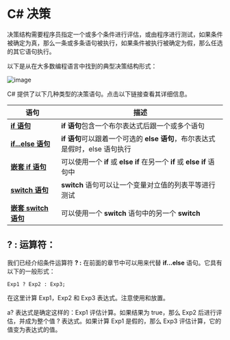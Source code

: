 # C\# 决策

决策结构需要程序员指定一个或多个条件进行评估，或由程序进行测试，如果条件被确定为真，那么一条或多条语句被执行，如果条件被执行被确定为假，那么任选的其它语句执行。

以下是从在大多数编程语言中找到的典型决策结构形式：

![image](images/decision_making.jpg)

C# 提供了以下几种类型的决策语句。点击以下链接查看其详细信息。

| 语句 | 描述 |
| ------ | ------ |
|**[if 语句](http://www.tutorialspoint.com/csharp/if_statement_in_csharp.htm)**|**if 语句**包含一个布尔表达式后跟一个或多个语句|
|**[if...else 语句](http://www.tutorialspoint.com/csharp/if_else_statement_in_csharp.htm)**|**if 语句**可以跟着一个可选的 **else 语句**，布尔表达式是假时，else 语句执行|
|**[嵌套 if 语句](http://www.tutorialspoint.com/csharp/nested_if_statements_in_csharp.htm)**|可以使用一个 **if** 或 **else if** 在另一个 **if** 或 **else if** 语句中|
|**[switch 语句](http://www.tutorialspoint.com/csharp/switch_statement_in_csharp.htm)**| **switch** 语句可以让一个变量对立值的列表平等进行测试|
|**[嵌套 switch 语句](http://www.tutorialspoint.com/csharp/nested_switch_statements_in_csharp.htm)**|可以使用一个 **switch** 语句中的另一个 **switch** |

## ? : 运算符：

我们已经介绍条件运算符 **? :** 在前面的章节中可以用来代替 **if...else** 语句。它具有以下的一般形式：

```
Exp1 ? Exp2 : Exp3;
```

在这里计算 Exp1，Exp2 和 Exp3 表达式。注意使用和放置。

a? 表达式是确定这样的：Exp1 评估计算。如果结果为 true，那么 Exp2 后进行评估，并成为整个值 ? 表达式。如果计算 Exp1 是假的，那么 Exp3 评估计算，它的值变为表达式的值。
